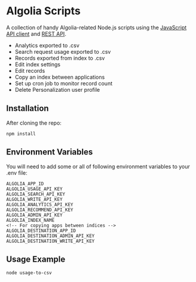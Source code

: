 # Algolia Scripts

A collection of handy Algolia-related Node.js scripts using the [JavaScript API client](https://www.algolia.com/doc/api-client/getting-started/install/javascript/?client=javascript) and [REST API](https://www.algolia.com/doc/api-reference/rest-api/).

- Analytics exported to .csv
- Search request usage exported to .csv
- Records exported from index to .csv
- Edit index settings
- Edit records
- Copy an index between applications
- Set up cron job to monitor record count
- Delete Personalization user profile

## Installation

After cloning the repo:

```
npm install
```

## Environment Variables

You will need to add some or all of following environment variables to your .env file:

```
ALGOLIA_APP_ID
ALGOLIA_USAGE_API_KEY
ALGOLIA_SEARCH_API_KEY
ALGOLIA_WRITE_API_KEY
ALGOLIA_ANALYTICS_API_KEY
ALGOLIA_RECOMMEND_API_KEY
ALGOLIA_ADMIN_API_KEY
ALGOLIA_INDEX_NAME
<!-- For copying apps between indices -->
ALGOLIA_DESTINATION_APP_ID
ALGOLIA_DESTINATION_ADMIN_API_KEY
ALGOLIA_DESTINATION_WRITE_API_KEY

```

## Usage Example

```
node usage-to-csv
```
